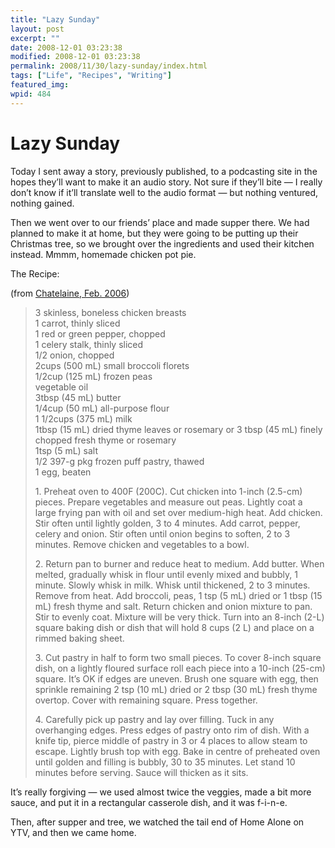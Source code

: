 ```yaml
---
title: "Lazy Sunday"
layout: post
excerpt: ""
date: 2008-12-01 03:23:38
modified: 2008-12-01 03:23:38
permalink: 2008/11/30/lazy-sunday/index.html
tags: ["Life", "Recipes", "Writing"]
featured_img: 
wpid: 484
---
```


# Lazy Sunday

Today I sent away a story, previously published, to a podcasting site in the hopes they’ll want to make it an audio story. Not sure if they’ll bite — I really don’t know if it’ll translate well to the audio format — but nothing ventured, nothing gained.

Then we went over to our friends’ place and made supper there. We had planned to make it at home, but they were going to be putting up their Christmas tree, so we brought over the ingredients and used their kitchen instead. Mmmm, homemade chicken pot pie.

The Recipe:

(from [Chatelaine, Feb. 2006](http://recipes.chatelaine.com/recipe2/article.jsp?recipeId=5835))

> 3 skinless, boneless chicken breasts  
> 1 carrot, thinly sliced  
> 1 red or green pepper, chopped  
> 1 celery stalk, thinly sliced  
> 1/2 onion, chopped  
> 2cups (500 mL) small broccoli florets  
> 1/2cup (125 mL) frozen peas  
> vegetable oil  
> 3tbsp (45 mL) butter  
> 1/4cup (50 mL) all-purpose flour  
> 1 1/2cups (375 mL) milk  
> 1tbsp (15 mL) dried thyme leaves or rosemary or 3 tbsp (45 mL) finely chopped fresh thyme or rosemary  
> 1tsp (5 mL) salt  
> 1/2 397-g pkg frozen puff pastry, thawed  
> 1 egg, beaten
> 
> 1\. Preheat oven to 400F (200C). Cut chicken into 1-inch (2.5-cm) pieces. Prepare vegetables and measure out peas. Lightly coat a large frying pan with oil and set over medium-high heat. Add chicken. Stir often until lightly golden, 3 to 4 minutes. Add carrot, pepper, celery and onion. Stir often until onion begins to soften, 2 to 3 minutes. Remove chicken and vegetables to a bowl.
> 
> 2\. Return pan to burner and reduce heat to medium. Add butter. When melted, gradually whisk in flour until evenly mixed and bubbly, 1 minute. Slowly whisk in milk. Whisk until thickened, 2 to 3 minutes. Remove from heat. Add broccoli, peas, 1 tsp (5 mL) dried or 1 tbsp (15 mL) fresh thyme and salt. Return chicken and onion mixture to pan. Stir to evenly coat. Mixture will be very thick. Turn into an 8-inch (2-L) square baking dish or dish that will hold 8 cups (2 L) and place on a rimmed baking sheet.
> 
> 3\. Cut pastry in half to form two small pieces. To cover 8-inch square dish, on a lightly floured surface roll each piece into a 10-inch (25-cm) square. It’s OK if edges are uneven. Brush one square with egg, then sprinkle remaining 2 tsp (10 mL) dried or 2 tbsp (30 mL) fresh thyme overtop. Cover with remaining square. Press together.
> 
> 4\. Carefully pick up pastry and lay over filling. Tuck in any overhanging edges. Press edges of pastry onto rim of dish. With a knife tip, pierce middle of pastry in 3 or 4 places to allow steam to escape. Lightly brush top with egg. Bake in centre of preheated oven until golden and filling is bubbly, 30 to 35 minutes. Let stand 10 minutes before serving. Sauce will thicken as it sits.

It’s really forgiving — we used almost twice the veggies, made a bit more sauce, and put it in a rectangular casserole dish, and it was f-i-n-e.

Then, after supper and tree, we watched the tail end of Home Alone on YTV, and then we came home.